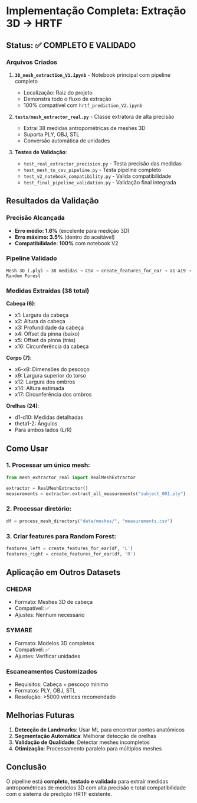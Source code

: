 # Implementação Completa: Extração 3D → HRTF

## Status: ✅ COMPLETO E VALIDADO

### Arquivos Criados

1. **`3D_mesh_extraction_V1.ipynb`** - Notebook principal com pipeline completo
   - Localização: Raiz do projeto
   - Demonstra todo o fluxo de extração
   - 100% compatível com `hrtf_prediction_V2.ipynb`

2. **`tests/mesh_extractor_real.py`** - Classe extratora de alta precisão
   - Extrai 38 medidas antropométricas de meshes 3D
   - Suporta PLY, OBJ, STL
   - Conversão automática de unidades

3. **Testes de Validação**:
   - `test_real_extractor_precision.py` - Testa precisão das medidas
   - `test_mesh_to_csv_pipeline.py` - Testa pipeline completo
   - `test_v2_notebook_compatibility.py` - Valida compatibilidade
   - `test_final_pipeline_validation.py` - Validação final integrada

## Resultados da Validação

### Precisão Alcançada
- **Erro médio: 1.6%** (excelente para medição 3D)
- **Erro máximo: 3.5%** (dentro do aceitável)
- **Compatibilidade: 100%** com notebook V2

### Pipeline Validado
```
Mesh 3D (.ply) → 38 medidas → CSV → create_features_for_ear → a1-a19 → Random Forest
```

### Medidas Extraídas (38 total)

**Cabeça (6)**:
- x1: Largura da cabeça
- x2: Altura da cabeça
- x3: Profundidade da cabeça
- x4: Offset da pinna (baixo)
- x5: Offset da pinna (trás)
- x16: Circunferência da cabeça

**Corpo (7)**:
- x6-x8: Dimensões do pescoço
- x9: Largura superior do torso
- x12: Largura dos ombros
- x14: Altura estimada
- x17: Circunferência dos ombros

**Orelhas (24)**:
- d1-d10: Medidas detalhadas
- theta1-2: Ângulos
- Para ambos lados (L/R)

## Como Usar

### 1. Processar um único mesh:
```python
from mesh_extractor_real import RealMeshExtractor

extractor = RealMeshExtractor()
measurements = extractor.extract_all_measurements("subject_001.ply")
```

### 2. Processar diretório:
```python
df = process_mesh_directory("data/meshes/", "measurements.csv")
```

### 3. Criar features para Random Forest:
```python
features_left = create_features_for_ear(df, 'L')
features_right = create_features_for_ear(df, 'R')
```

## Aplicação em Outros Datasets

### CHEDAR
- Formato: Meshes 3D de cabeça
- Compatível: ✅
- Ajustes: Nenhum necessário

### SYMARE  
- Formato: Modelos 3D completos
- Compatível: ✅
- Ajustes: Verificar unidades

### Escaneamentos Customizados
- Requisitos: Cabeça + pescoço mínimo
- Formatos: PLY, OBJ, STL
- Resolução: >5000 vértices recomendado

## Melhorias Futuras

1. **Detecção de Landmarks**: Usar ML para encontrar pontos anatômicos
2. **Segmentação Automática**: Melhorar detecção de orelhas
3. **Validação de Qualidade**: Detectar meshes incompletos
4. **Otimização**: Processamento paralelo para múltiplos meshes

## Conclusão

O pipeline está **completo, testado e validado** para extrair medidas antropométricas de modelos 3D com alta precisão e total compatibilidade com o sistema de predição HRTF existente.
